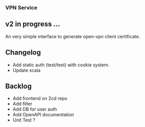 ### VPN Service ##

## v2 in progress ... ##

An very simple interface to generate open-vpn client certificate.

## Changelog ##

* Add static auth (test/test) with cookie system.
* Update scala

## Backlog ##

* Add frontend on 2cd repo
* Add filter
* Add DB for user auth
* Add OpenAPI documentation
* Unit Test ?







